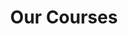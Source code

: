 ---
title: "Our Courses"
draft: false
# page title background image
bg_image: "images/backgrounds/code.jpg"
# meta description
description : "Our courses are targetted to get young kids educated on the fundametals of programming in a fun and interactive way. Learning how to code at a young age can truly set up your child for a lifetime of success. The learnings from these courses will give them an edge in virtually every modern industry."
---